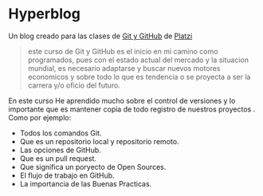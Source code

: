 # Hyperblog
Un blog creado para las clases de [Git y GitHub](https://platzi.com/cursos/git-github/ "Git y Github link") de [Platzi](https://platzi.com/cursos/?utm_source=google&utm_medium=cpc&utm_campaign=1723187471&utm_adgroup=65889443965&utm_content=416622671225&&utm_source=google&utm_medium=cpc&gclid=CjwKCAjwkJj6BRA-EiwA0ZVPVjkDqzQfRJ6U8B7qPJh8fatyKR7IC8YxbEXzos6WVH_IRr1tQcCRDRoClnUQAvD_BwE&gclsrc=aw.ds "Platzi")

>este curso de Git y GitHub es el inicio en mi camino como programados, pues con el estado actual del mercado y la situacion mundial, es necesario adaptarse y buscar nuevos motores economicos y sobre todo lo que es tendencia o se proyecta a ser la carrera y/o oficio del futuro.

En este curso He aprendido mucho sobre el control de versiones y lo importante que es mantener copia de todo registro de nuestros proyectos .
Como por ejemplo:

* Todos los comandos Git.
* Que es un repositorio local y repositorio remoto.
* Las opciones de GitHub.
* Que es un pull request.
* Que significa un poryecto de Open Sources.
* El flujo de trabajo en GitHub.
* La importancia de las Buenas Practicas.
